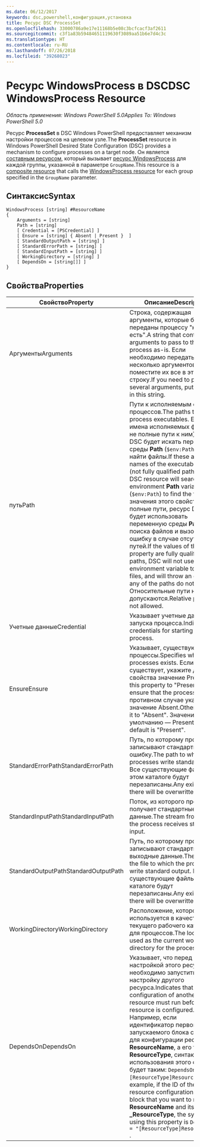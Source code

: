 ```yaml
---
ms.date: 06/12/2017
keywords: dsc,powershell,конфигурация,установка
title: Ресурс DSC ProcessSet
ms.openlocfilehash: 33000786a9e17e11168b5e08c3bcfcacf3af2611
ms.sourcegitcommit: c3f1a83b59484651119630f3089aa51b6e7d4c3c
ms.translationtype: HT
ms.contentlocale: ru-RU
ms.lasthandoff: 07/26/2018
ms.locfileid: "39268023"
---
```

# <a name="dsc-windowsprocess-resource"></a><span data-ttu-id="c5d37-103">Ресурс WindowsProcess в DSC</span><span class="sxs-lookup"><span data-stu-id="c5d37-103">DSC WindowsProcess Resource</span></span>

<span data-ttu-id="c5d37-104">_Область применения: Windows PowerShell 5.0_</span><span class="sxs-lookup"><span data-stu-id="c5d37-104">_Applies To: Windows PowerShell 5.0_</span></span>

<span data-ttu-id="c5d37-105">Ресурс **ProcessSet** в DSC Windows PowerShell предоставляет механизм настройки процессов на целевом узле.</span><span class="sxs-lookup"><span data-stu-id="c5d37-105">The **ProcessSet** resource in Windows PowerShell Desired State Configuration (DSC) provides a mechanism to configure processes on a target node.</span></span> <span data-ttu-id="c5d37-106">Он является [составным ресурсом](authoringResourceComposite.md), который вызывает [ресурс WindowsProcess](windowsProcessResource.md) для каждой группы, указанной в параметре `GroupName`.</span><span class="sxs-lookup"><span data-stu-id="c5d37-106">This resource is a [composite resource](authoringResourceComposite.md) that calls the [WindowsProcess resource](windowsProcessResource.md) for each group specified in the `GroupName` parameter.</span></span>

## <a name="syntax"></a><span data-ttu-id="c5d37-107">Синтаксис</span><span class="sxs-lookup"><span data-stu-id="c5d37-107">Syntax</span></span>

```
WindowsProcess [string] #ResourceName
{
    Arguments = [string]
    Path = [string]
    [ Credential = [PSCredential] ]
    [ Ensure = [string] { Absent | Present }  ]
    [ StandardOutputPath = [string] ]
    [ StandardErrorPath = [string] ]
    [ StandardInputPath = [string] ]
    [ WorkingDirectory = [string] ]
    [ DependsOn = [string[]] ]
}
```

## <a name="properties"></a><span data-ttu-id="c5d37-108">Свойства</span><span class="sxs-lookup"><span data-stu-id="c5d37-108">Properties</span></span>

| <span data-ttu-id="c5d37-109">Свойство</span><span class="sxs-lookup"><span data-stu-id="c5d37-109">Property</span></span> | <span data-ttu-id="c5d37-110">Описание</span><span class="sxs-lookup"><span data-stu-id="c5d37-110">Description</span></span> |
| --- | --- |
| <span data-ttu-id="c5d37-111">Аргументы</span><span class="sxs-lookup"><span data-stu-id="c5d37-111">Arguments</span></span>| <span data-ttu-id="c5d37-112">Строка, содержащая аргументы, которые будут переданы процессу "как есть".</span><span class="sxs-lookup"><span data-stu-id="c5d37-112">A string that contains arguments to pass to the process as-is.</span></span> <span data-ttu-id="c5d37-113">Если необходимо передать несколько аргументов, поместите их все в эту строку.</span><span class="sxs-lookup"><span data-stu-id="c5d37-113">If you need to pass several arguments, put them all in this string.</span></span>|
| <span data-ttu-id="c5d37-114">путь</span><span class="sxs-lookup"><span data-stu-id="c5d37-114">Path</span></span>| <span data-ttu-id="c5d37-115">Пути к исполняемым файлам процессов.</span><span class="sxs-lookup"><span data-stu-id="c5d37-115">The paths to the process executables.</span></span> <span data-ttu-id="c5d37-116">Если это имена исполняемых файлов (а не полные пути к ним), ресурс DSC будет искать переменную среды **Path** (`$env:Path`), чтобы найти файлы.</span><span class="sxs-lookup"><span data-stu-id="c5d37-116">If these are the names of the executable files (not fully qualified paths), the DSC resource will search the environment **Path** variable (`$env:Path`) to find the files.</span></span> <span data-ttu-id="c5d37-117">Если значения этого свойства — полные пути, ресурс DSC не будет использовать переменную среды **Path** для поиска файлов и вызовет ошибку в случае отсутствия путей.</span><span class="sxs-lookup"><span data-stu-id="c5d37-117">If the values of this property are fully qualified paths, DSC will not use the **Path** environment variable to find the files, and will throw an error if any of the paths do not exist.</span></span> <span data-ttu-id="c5d37-118">Относительные пути не допускаются.</span><span class="sxs-lookup"><span data-stu-id="c5d37-118">Relative paths are not allowed.</span></span>|
| <span data-ttu-id="c5d37-119">Учетные данные</span><span class="sxs-lookup"><span data-stu-id="c5d37-119">Credential</span></span>| <span data-ttu-id="c5d37-120">Указывает учетные данные для запуска процесса.</span><span class="sxs-lookup"><span data-stu-id="c5d37-120">Indicates the credentials for starting the process.</span></span>|
| <span data-ttu-id="c5d37-121">Ensure</span><span class="sxs-lookup"><span data-stu-id="c5d37-121">Ensure</span></span>| <span data-ttu-id="c5d37-122">Указывает, существуют ли процессы.</span><span class="sxs-lookup"><span data-stu-id="c5d37-122">Specifies whether the processes exists.</span></span> <span data-ttu-id="c5d37-123">Если процесс существует, укажите для этого свойства значение Present.</span><span class="sxs-lookup"><span data-stu-id="c5d37-123">Set this property to "Present" to ensure that the process exists.</span></span> <span data-ttu-id="c5d37-124">В противном случае укажите значение Absent.</span><span class="sxs-lookup"><span data-stu-id="c5d37-124">Otherwise, set it to "Absent".</span></span> <span data-ttu-id="c5d37-125">Значение по умолчанию — Present.</span><span class="sxs-lookup"><span data-stu-id="c5d37-125">The default is "Present".</span></span>|
| <span data-ttu-id="c5d37-126">StandardErrorPath</span><span class="sxs-lookup"><span data-stu-id="c5d37-126">StandardErrorPath</span></span>| <span data-ttu-id="c5d37-127">Путь, по которому процессы записывают стандартную ошибку.</span><span class="sxs-lookup"><span data-stu-id="c5d37-127">The path to which the processes write standard error.</span></span> <span data-ttu-id="c5d37-128">Все существующие файлы в этом каталоге будут перезаписаны.</span><span class="sxs-lookup"><span data-stu-id="c5d37-128">Any existing file there will be overwritten.</span></span>|
| <span data-ttu-id="c5d37-129">StandardInputPath</span><span class="sxs-lookup"><span data-stu-id="c5d37-129">StandardInputPath</span></span>| <span data-ttu-id="c5d37-130">Поток, из которого процесс получает стандартные входные данные.</span><span class="sxs-lookup"><span data-stu-id="c5d37-130">The stream from which the process receives standard input.</span></span>|
| <span data-ttu-id="c5d37-131">StandardOutputPath</span><span class="sxs-lookup"><span data-stu-id="c5d37-131">StandardOutputPath</span></span>| <span data-ttu-id="c5d37-132">Путь, по которому процессы записывают стандартные выходные данные.</span><span class="sxs-lookup"><span data-stu-id="c5d37-132">The path of the file to which the processes write standard output.</span></span> <span data-ttu-id="c5d37-133">Все существующие файлы в этом каталоге будут перезаписаны.</span><span class="sxs-lookup"><span data-stu-id="c5d37-133">Any existing file there will be overwritten.</span></span>|
| <span data-ttu-id="c5d37-134">WorkingDirectory</span><span class="sxs-lookup"><span data-stu-id="c5d37-134">WorkingDirectory</span></span>| <span data-ttu-id="c5d37-135">Расположение, которое используется в качестве текущего рабочего каталога для процессов.</span><span class="sxs-lookup"><span data-stu-id="c5d37-135">The location used as the current working directory for the processes.</span></span>|
| <span data-ttu-id="c5d37-136">DependsOn</span><span class="sxs-lookup"><span data-stu-id="c5d37-136">DependsOn</span></span> | <span data-ttu-id="c5d37-137">Указывает, что перед настройкой этого ресурса необходимо запустить настройку другого ресурса.</span><span class="sxs-lookup"><span data-stu-id="c5d37-137">Indicates that the configuration of another resource must run before this resource is configured.</span></span> <span data-ttu-id="c5d37-138">Например, если идентификатор первого запускаемого блока скрипта для конфигурации ресурса — **ResourceName**, а его тип — **ResourceType**, синтаксис использования этого свойства будет таким: `DependsOn = "[ResourceType]ResourceName"`.</span><span class="sxs-lookup"><span data-stu-id="c5d37-138">For example, if the ID of the resource configuration script block that you want to run first is **ResourceName** and its type is **_ResourceType**, the syntax for using this property is `DependsOn = "[ResourceType]ResourceName"` .</span></span>|